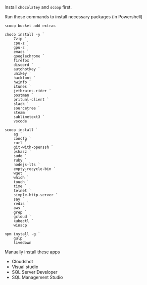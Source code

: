 Install `chocolatey` and `scoop` first.

Run these commands to install necessary packages (in Powershell)

```console
scoop bucket add extras
```

```console
choco install -y `
    7zip `
    cpu-z `
    gpu-z `
    emacs `
    googlechrome `
    firefox `
    discord `
    autohotkey `
    unikey `
    hackfont `
    hwinfo `
    itunes `
    jetbrains-rider `
    postman `
    pritunl-client `
    slack `
    sourcetree `
    steam `
    sublimetext3 `
    vscode

scoop install `
    ag `
    concfg `
    curl `
    git-with-openssh `
    pshazz `
    sudo `
    ruby `
    nodejs-lts `
    empty-recycle-bin `
    wget `
    which `
    touch `
    time `
    telnet `
    simple-http-server `
    say `
    redis `
    aws `
    grep `
    gcloud `
    kubectl `
    winscp

npm install -g `
    gulp `
    livedown
```

Manually install these apps
* Cloudshot
* Visual studio
* SQL Server Developer
* SQL Management Studio

